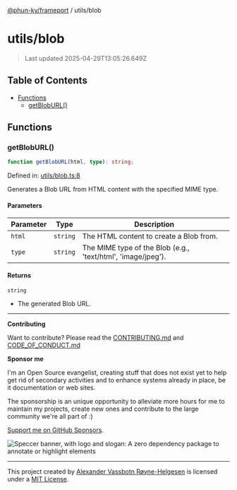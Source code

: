 [@phun-ky/frameport](../README.md) / utils/blob

# utils/blob

> Last updated 2025-04-29T13:05:26.649Z

## Table of Contents

- [Functions](#functions)
  - [getBlobURL()](#getbloburl)

## Functions

### getBlobURL()

```ts
function getBlobURL(html, type): string;
```

Defined in: [utils/blob.ts:8](https://github.com/phun-ky/frameport/blob/main/src/utils/blob.ts#L8)

Generates a Blob URL from HTML content with the specified MIME type.

#### Parameters

| Parameter | Type     | Description                                                  |
| --------- | -------- | ------------------------------------------------------------ |
| `html`    | `string` | The HTML content to create a Blob from.                      |
| `type`    | `string` | The MIME type of the Blob (e.g., 'text/html', 'image/jpeg'). |

#### Returns

`string`

- The generated Blob URL.

---

**Contributing**

Want to contribute? Please read the [CONTRIBUTING.md](https://github.com/phun-ky/frameport/blob/main/CONTRIBUTING.md) and [CODE_OF_CONDUCT.md](https://github.com/phun-ky/frameport/blob/main/CODE_OF_CONDUCT.md)

**Sponsor me**

I'm an Open Source evangelist, creating stuff that does not exist yet to help get rid of secondary activities and to enhance systems already in place, be it documentation or web sites.

The sponsorship is an unique opportunity to alleviate more hours for me to maintain my projects, create new ones and contribute to the large community we're all part of :)

[Support me on GitHub Sponsors](https://github.com/sponsors/phun-ky).

![Speccer banner, with logo and slogan: A zero dependency package to annotate or highlight elements](https://github.com/phun-ky/frameport/blob/main/public/frameport-banner.png?raw=true)

---

This project created by [Alexander Vassbotn Røyne-Helgesen](http://phun-ky.net) is licensed under a [MIT License](https://choosealicense.com/licenses/mit/).
